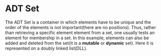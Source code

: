 # ADT Set

The ADT Set is a container in which elements have to be unique and the order of the elements is not important(there are no positions).
Thus, rather than retrieving a specific element element from a set, one usually tests an element for membership in a set.
In this example, elements can also be added and deleted from the set(it is a **mutable** or **dynamic** set).
Here it is represented on a doubly linked list(DLL).
